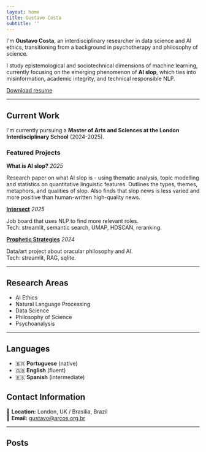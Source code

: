```yaml
---
layout: home
title: Gustavo Costa
subtitle: ''
---
```


I'm **Gustavo Costa**, an interdisciplinary researcher in data science and AI ethics, transitioning from a background in psychotherapy and philosophy of science.

I study epistemological and sociotechnical dimensions of machine learning, currently focusing on the emerging phenomenon of **AI slop**, which ties into misinformation, academic integrity, and technical responsible NLP.

[Download resume](/assets/pdfs/cv_gustavo_costa.pdf)

---

## Current Work

I'm currently pursuing a **Master of Arts and Sciences at the London Interdisciplinary School** (2024-2025).

### Featured Projects

**What is AI slop?** _2025_

Research paper on what AI slop is - using thematic analysis, topic modelling and statistics on quantitative linguistic features. Outlines the types, themes, metaphors, and qualities of slop. Also finds that slop news is less varied and more positive than human-written high-quality news.

**[Intersect](https://github.com/noah-art3mis/intersect?ref=simulacro.co.uk)** _2025_

Job board that uses NLP to find more relevant roles.  
Tech: streamlit, semantic search, UMAP, HDSCAN, reranking.

**[Prophetic Strategies](https://prophetic.streamlit.app/?ref=simulacro.co.uk)** _2024_

Data/art project about oracular philosophy and AI.  
Tech: streamlit, RAG, sqlite.

---

## Research Areas

-   AI Ethics
-   Natural Language Processing
-   Data Science
-   Philosophy of Science
-   Psychoanalysis

---

## Languages

-   🇧🇷 **Portuguese** (native)
-   🇬🇧 **English** (fluent)
-   🇪🇸 **Spanish** (intermediate)

## Contact Information

📍 **Location:** London, UK / Brasilia, Brazil  
📧 **Email:** gustavo@arcos.org.br

---

## Posts
